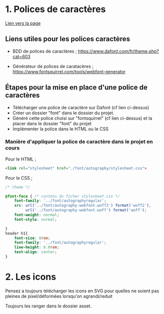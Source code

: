 # 1. Polices de caractères

[Lien vers la page](https://cynthiaapura.github.io/portfolio_developer/)
## Liens utiles pour les polices caractères

* BDD de polices de caractères ; https://www.dafont.com/fr/theme.php?cat=603

* Générateur de polices de caratacères ; https://www.fontsquirrel.com/tools/webfont-generator 

## Étapes pour la mise en place d'une police de caractères 
- Télécharger une police de caractère sur Dafont (cf lien ci-dessus)
- Créer un dossier "font" dans le dossier du projet.
- Généré cette police choisi sur "fontsquirrel" (cf lien ci-dessus) et la placer dans le dossier "font" du projet
- Implémenter la police dans le HTML ou le CSS

### **Manière d'appliquer la police de caractère dans le projet en cours**


Pour le HTML ;
```HTML 
<link rel="stylesheet" href="./font/autography/stylesheet.css">
```
Pour le CSS ;
```CSS
/* theme */

@font-face { /* contenu du ficher stylesheet.css */
    font-family: '../font/autographyregular';
    src: url('../font/autography-webfont.woff2') format('woff2'),
         url('../font/autography-webfont.woff') format('woff');
    font-weight: normal;
    font-style: normal;

}
header h1{
    font-size: 8rem;
    font-family: '../font/autographyregular';
    line-height: 8.0rem;
    text-align: center;
}
```

# 2. Les icons

Pensez a toujours télécharger les icons en SVG pour quelles ne soient pas pleines de pixel/déformées lorsqu'on agrandi/reduit

Toujours les ranger dans le dossier asset.